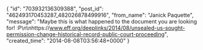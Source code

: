  {
   "id": "703932136309388",
   "post_id": "462493170453287_482026878499916",
   "from_name": "Janick Paquette",
   "message": "Maybe this is what happened to the document you are looking for! :P\n\nhttps://www.eff.org/deeplinks/2014/08/unsealed-us-sought-permission-change-historical-record-public-court-proceeding",
   "created_time": "2014-08-08T03:56:48+0000"
 }
